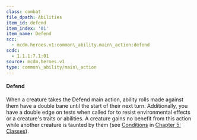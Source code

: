 ```yaml
---
class: combat
file_dpath: Abilities
item_id: defend
item_index: '01'
item_name: Defend
scc:
  - mcdm.heroes.v1:common\_ability.main\_action:defend
scdc:
  - 1.1.1:7.1:01
source: mcdm.heroes.v1
type: common\_ability/main\_action
---
```


#### Defend

When a creature takes the Defend main action, ability rolls made against them have a double bane until the start of their next turn. Additionally, you have a double edge on tests when called for to resist environmental effects or a creature's traits or abilities. A creature gains no benefit from this action while another creature is taunted by them (see [Conditions](#page-91-2) in [Chapter 5: Classes](#page-83-2)).
